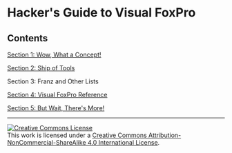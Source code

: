 # Hacker's Guide to Visual FoxPro

## Contents

[Section 1: Wow, What a Concept!](section1/index.md)

[Section 2: Ship of Tools](section2/index.md)

Section 3: Franz and Other Lists

[Section 4: Visual FoxPro Reference](section4/index.md)

[Section 5: But Wait, There's More!](section5/index.md)

<hr>

<a rel="license" href="http://creativecommons.org/licenses/by-nc-sa/4.0/"><img alt="Creative Commons License" style="border-width:0" src="https://i.creativecommons.org/l/by-nc-sa/4.0/88x31.png" /></a><br />This work is licensed under a <a rel="license" href="http://creativecommons.org/licenses/by-nc-sa/4.0/">Creative Commons Attribution-NonCommercial-ShareAlike 4.0 International License</a>.
